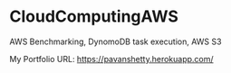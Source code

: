 # CloudComputingAWS
AWS Benchmarking, DynomoDB task execution, AWS S3


My Portfolio URL: https://pavanshetty.herokuapp.com/
